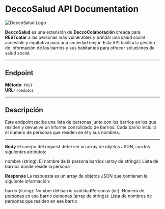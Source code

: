 # DeccoSalud API Documentation

![DeccoSalud Logo](https://i.ibb.co/JqXrZmV/Captura.png)

**DeccoSalud** es una extensión de **DeccoColaboración** creada para **RESTcatar** a las personas más vulnerables y brindar una salud social accesible y equitativa para una sociedad mejor. Esta API facilita la gestión de información de los barrios y sus habitantes para ofrecer soluciones de salud social.

---

## Endpoint
**Método:** `POST`  
**URL:** `/pedidos`

---

## Descripción
Este endpoint recibe una lista de personas junto con los barrios en los que residen y devuelve un informe consolidado de barrios. Cada barrio incluirá el número de personas que residen en él y sus nombres.

---

**Body**
El cuerpo del request debe ser un array de objetos JSON, con los siguientes atributos:

nombre (string): El nombre de la persona
barrios (array de strings): Lista de barrios donde reside la persona

**Response**
La respuesta es un array de objetos JSON que contienen la siguiente información:

barrio (string): Nombre del barrio
cantidadPersonas (int): Número de personas en ese barrio
personas (array de strings): Lista de nombres de personas que residen en ese barrio
